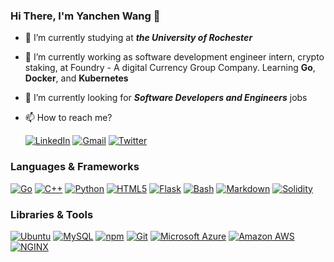 ### Hi There, I'm Yanchen Wang 👋

- 🔭 I’m currently studying at ***the University of Rochester***
- 🌱 I’m currently working as software development engineer intern, crypto staking, at Foundry - A digital Currency Group Company. Learning **Go**, **Docker**, and **Kubernetes**
- 🤔 I’m currently looking for ***Software Developers and Engineers*** jobs
- 📫 How to reach me?
  
  [![LinkedIn](https://api.iconify.design/simple-icons/linkedin.svg?color=%230A66C2&height=20)](https://www.linkedin.com/in/yanchen-wang-yw/)
  [![Gmail](https://api.iconify.design/simple-icons/gmail.svg?color=%23EA4335&height=20)](mailto:ywang330@u.rochester.edu)
  [![Twitter](https://api.iconify.design/simple-icons/twitter.svg?color=%230084FF&height=20)](https://twitter.com/wilson_witex)

### Languages & Frameworks

[![Go](https://api.iconify.design/simple-icons/go.svg?color=%2300ADD8&height=24)](https://go.dev/)
[![C++](https://api.iconify.design/simple-icons/cplusplus.svg?color=%2300599C&height=24)](https://www.cplusplus.com/)
[![Python](https://api.iconify.design/simple-icons/python.svg?color=%233776AB&height=24)](https://www.python.org/)
[![HTML5](https://api.iconify.design/simple-icons/html5.svg?color=%23E34F26&height=24)](https://html.spec.whatwg.org/)
[![Flask](https://api.iconify.design/simple-icons/flask.svg?color=%23000000&height=24)](https://flask.palletsprojects.com/)
[![Bash](https://api.iconify.design/simple-icons/gnubash.svg?color=%234EAA25&height=24)](https://www.gnu.org/software/bash/)
[![Markdown](https://api.iconify.design/simple-icons/markdown.svg?color=%23000000&height=24)](https://spec.commonmark.org/)
[![Solidity](https://api.iconify.design/simple-icons/solidity.svg?color=%23363636&height=24)](https://soliditylang.org/)

### Libraries & Tools

[![Ubuntu](https://api.iconify.design/simple-icons/ubuntu.svg?color=%23E95420&height=24)](https://ubuntu.com/)
[![MySQL](https://api.iconify.design/simple-icons/mysql.svg?color=%234479A1&height=24)](https://www.mysql.com/)
[![npm](https://api.iconify.design/simple-icons/npm.svg?color=%23CB3837&height=24)](https://www.npmjs.com/)
[![Git](https://api.iconify.design/simple-icons/git.svg?color=%23F05032&height=24)](https://git-scm.com/)
[![Microsoft Azure](https://api.iconify.design/simple-icons/microsoftazure.svg?color=%230078D4&height=24)](https://azure.microsoft.com/)
[![Amazon AWS](https://api.iconify.design/simple-icons/amazonaws.svg?color=%23232F3E&height=24)](https://aws.amazon.com/)
[![NGINX](https://api.iconify.design/simple-icons/nginx.svg?color=%23009639&height=24)](https://www.nginx.com/)
